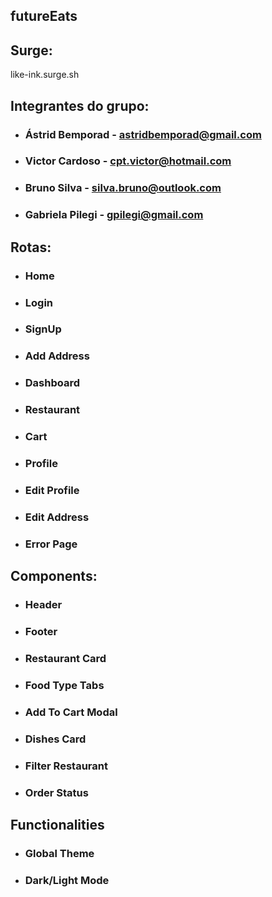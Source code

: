 ## futureEats

## Surge:
like-ink.surge.sh

## Integrantes do grupo:

- ### Ástrid Bemporad - astridbemporad@gmail.com
- ### Victor Cardoso - cpt.victor@hotmail.com
- ### Bruno Silva - silva.bruno@outlook.com
- ### Gabriela Pilegi - gpilegi@gmail.com

## Rotas:

- ### Home
- ### Login
- ### SignUp
- ### Add Address
- ### Dashboard
- ### Restaurant
- ### Cart
- ### Profile
- ### Edit Profile
- ### Edit Address
- ### Error Page

## Components:

- ### Header
- ### Footer
- ### Restaurant Card
- ### Food Type Tabs
- ### Add To Cart Modal
- ### Dishes Card
- ### Filter Restaurant
- ### Order Status

## Functionalities

- ### Global Theme
- ### Dark/Light Mode
